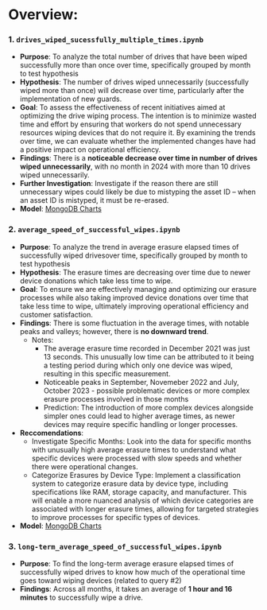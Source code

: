 #  Overview: 
### 1. `drives_wiped_sucessfully_multiple_times.ipynb`
   - **Purpose**: To analyze the total number of drives that have been wiped successfully more than once over time, specifically grouped by month to test hypothesis
   - **Hypothesis**: The number of drives wiped unnecessarily (successfully wiped more than once) will decrease over time, particularly after the implementation of new guards.
   - **Goal**: To assess the effectiveness of recent initiatives aimed at optimizing the drive wiping process. The intention is to minimize wasted time and effort by ensuring that workers do not spend unnecessary resources wiping devices that do not require it. By examining the trends over time, we can evaluate whether the implemented changes have had a positive impact on operational efficiency.
   - **Findings**: There is a **noticeable decrease over time in number of drives wiped unnecessarily**, with no month in 2024 with more than 10 drives wiped unnecessarily.
   - **Further Investigation**: Investigate if the reason there are still unnecessary wipes could likely be due to mistyping the asset ID – when an asset ID is mistyped, it must be re-erased.
   - **Model**: [MongoDB Charts](https://charts.mongodb.com/charts-project-0-beoqpwb/dashboards/66ed6f58-5025-4323-87af-e63522a514c5/charts/6cceedc3-be2c-4caa-9c8e-570071b9a8a5)

### 2. `average_speed_of_successful_wipes.ipynb`
   - **Purpose**: To analyze the trend in average erasure elapsed times of successfully wiped drivesover time, specifically grouped by month to test hypothesis
   - **Hypothesis**: The erasure times are decreasing over time due to newer device donations which take less time to wipe.
   - **Goal**: To ensure we are effectively managing and optimizing our erasure processes while also taking improved device donations over time that take less time to wipe, ultimately improving operational efficiency and customer satisfaction.
   - **Findings**: There is some fluctuation in the average times, with notable peaks and valleys; however, there is **no downward trend**.
      - Notes:
           - The average erasure time recorded in December 2021 was just 13 seconds. This unusually low time can be attributed to it being a testing period during which only one device was wiped, resulting in this specific measurement.
           - Noticeable peaks in September, Novemeber 2022 and July, October 2023 - possible problematic devices or more complex erasure processes involved in those months
           - Prediction: The introduction of more complex devices alongside simpler ones could lead to higher average times, as newer devices may require specific handling or longer processes.
   - **Reccomendations**:
        - Investigate Specific Months: Look into the data for specific months with unusually high average erasure times to understand what specific devices were processed with slow speeds and whether there were operational changes. 
        - Categorize Erasures by Device Type: Implement a classification system to categorize erasure data by device type, including specifications like RAM, storage capacity, and manufacturer. This will enable a more nuanced analysis of which device categories are associated with longer erasure times, allowing for targeted strategies to improve processes for specific types of devices.
   - **Model**: [MongoDB Charts](https://charts.mongodb.com/charts-project-0-beoqpwb/dashboards/66ed6f58-5025-4323-87af-e63522a514c5/charts/69368530-84e5-45fa-a3f0-c2fac351ba22)
     
### 3. `long-term_average_speed_of_successful_wipes.ipynb`
   - **Purpose**: To find the long-term average erasure elapsed times of successfully wiped drives to know how much of the operational time goes toward wiping devices (related to query #2)
   - **Findings**: Across all months, it takes an average of **1 hour and 16 minutes** to successfully wipe a drive.
